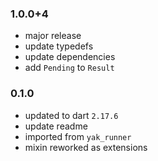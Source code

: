 ### 1.0.0+4
- major release
- update typedefs
- update dependencies
- add `Pending` to `Result`

### 0.1.0
- updated to dart `2.17.6`
- update readme
- imported from `yak_runner`
- mixin reworked as extensions